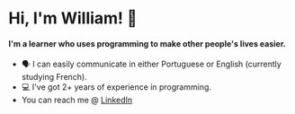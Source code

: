 # Hi, I'm William!  👋

#### I'm a learner who uses programming to make other people's lives easier. 

- 🗣️ I can easily communicate in either Portuguese or English (currently studying French).
- 💻 I've got 2+ years of experience in programming.
- You can reach me @ [LinkedIn](www.linkedin.com/in/williamcesarmg "Go to LinkedIn")
